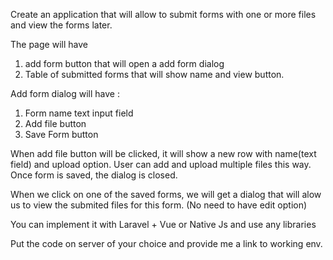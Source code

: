 Create an application that will allow to submit forms with one or more files and view the forms later.

The page will have 
1. add form button that will open a add form dialog
1. Table of submitted forms that will show name and view button.

Add form dialog  will have :
1. Form name text input field
1. Add file button
1. Save Form button

When add file button will be clicked, it will show a new row with name(text field) and upload option.
User can add and upload multiple files this way.
Once form is saved, the dialog is closed.


When we click on one of the saved forms, we will get a dialog that will alow us to view the submited files for this form. (No need to have edit option)

You can implement it with Laravel + Vue or Native Js and use any libraries

Put the code on server of your choice and provide me a link to working env.

